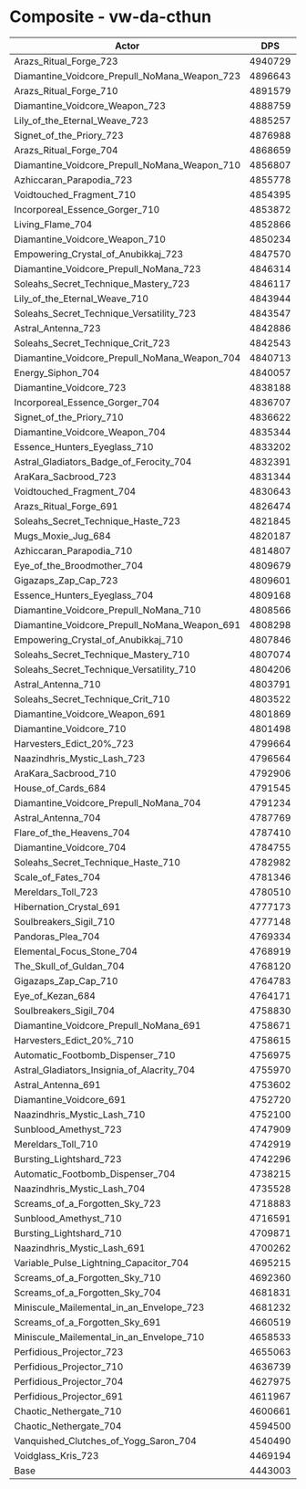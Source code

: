 # Composite - vw-da-cthun
| Actor | DPS | Increase |
|---|:---:|:---:|
|Arazs_Ritual_Forge_723|4940729|11.20%|
|Diamantine_Voidcore_Prepull_NoMana_Weapon_723|4896643|10.21%|
|Arazs_Ritual_Forge_710|4891579|10.10%|
|Diamantine_Voidcore_Weapon_723|4888759|10.03%|
|Lily_of_the_Eternal_Weave_723|4885257|9.95%|
|Signet_of_the_Priory_723|4876988|9.77%|
|Arazs_Ritual_Forge_704|4868659|9.58%|
|Diamantine_Voidcore_Prepull_NoMana_Weapon_710|4856807|9.31%|
|Azhiccaran_Parapodia_723|4855778|9.29%|
|Voidtouched_Fragment_710|4854395|9.26%|
|Incorporeal_Essence_Gorger_710|4853872|9.25%|
|Living_Flame_704|4852866|9.22%|
|Diamantine_Voidcore_Weapon_710|4850234|9.17%|
|Empowering_Crystal_of_Anubikkaj_723|4847570|9.11%|
|Diamantine_Voidcore_Prepull_NoMana_723|4846314|9.08%|
|Soleahs_Secret_Technique_Mastery_723|4846117|9.07%|
|Lily_of_the_Eternal_Weave_710|4843944|9.02%|
|Soleahs_Secret_Technique_Versatility_723|4843547|9.02%|
|Astral_Antenna_723|4842886|9.00%|
|Soleahs_Secret_Technique_Crit_723|4842543|8.99%|
|Diamantine_Voidcore_Prepull_NoMana_Weapon_704|4840713|8.95%|
|Energy_Siphon_704|4840057|8.94%|
|Diamantine_Voidcore_723|4838188|8.89%|
|Incorporeal_Essence_Gorger_704|4836707|8.86%|
|Signet_of_the_Priory_710|4836622|8.86%|
|Diamantine_Voidcore_Weapon_704|4835344|8.83%|
|Essence_Hunters_Eyeglass_710|4833202|8.78%|
|Astral_Gladiators_Badge_of_Ferocity_704|4832391|8.76%|
|AraKara_Sacbrood_723|4831344|8.74%|
|Voidtouched_Fragment_704|4830643|8.72%|
|Arazs_Ritual_Forge_691|4826474|8.63%|
|Soleahs_Secret_Technique_Haste_723|4821845|8.53%|
|Mugs_Moxie_Jug_684|4820187|8.49%|
|Azhiccaran_Parapodia_710|4814807|8.37%|
|Eye_of_the_Broodmother_704|4809679|8.25%|
|Gigazaps_Zap_Cap_723|4809601|8.25%|
|Essence_Hunters_Eyeglass_704|4809168|8.24%|
|Diamantine_Voidcore_Prepull_NoMana_710|4808566|8.23%|
|Diamantine_Voidcore_Prepull_NoMana_Weapon_691|4808298|8.22%|
|Empowering_Crystal_of_Anubikkaj_710|4807846|8.21%|
|Soleahs_Secret_Technique_Mastery_710|4807074|8.19%|
|Soleahs_Secret_Technique_Versatility_710|4804206|8.13%|
|Astral_Antenna_710|4803791|8.12%|
|Soleahs_Secret_Technique_Crit_710|4803522|8.11%|
|Diamantine_Voidcore_Weapon_691|4801869|8.08%|
|Diamantine_Voidcore_710|4801498|8.07%|
|Harvesters_Edict_20%_723|4799664|8.03%|
|Naazindhris_Mystic_Lash_723|4796564|7.96%|
|AraKara_Sacbrood_710|4792906|7.88%|
|House_of_Cards_684|4791545|7.84%|
|Diamantine_Voidcore_Prepull_NoMana_704|4791234|7.84%|
|Astral_Antenna_704|4787769|7.76%|
|Flare_of_the_Heavens_704|4787410|7.75%|
|Diamantine_Voidcore_704|4784755|7.69%|
|Soleahs_Secret_Technique_Haste_710|4782982|7.65%|
|Scale_of_Fates_704|4781346|7.62%|
|Mereldars_Toll_723|4780510|7.60%|
|Hibernation_Crystal_691|4777173|7.52%|
|Soulbreakers_Sigil_710|4777148|7.52%|
|Pandoras_Plea_704|4769334|7.34%|
|Elemental_Focus_Stone_704|4768919|7.34%|
|The_Skull_of_Guldan_704|4768120|7.32%|
|Gigazaps_Zap_Cap_710|4764783|7.24%|
|Eye_of_Kezan_684|4764171|7.23%|
|Soulbreakers_Sigil_704|4758830|7.11%|
|Diamantine_Voidcore_Prepull_NoMana_691|4758671|7.10%|
|Harvesters_Edict_20%_710|4758615|7.10%|
|Automatic_Footbomb_Dispenser_710|4756975|7.07%|
|Astral_Gladiators_Insignia_of_Alacrity_704|4755970|7.04%|
|Astral_Antenna_691|4753602|6.99%|
|Diamantine_Voidcore_691|4752720|6.97%|
|Naazindhris_Mystic_Lash_710|4752100|6.96%|
|Sunblood_Amethyst_723|4747909|6.86%|
|Mereldars_Toll_710|4742919|6.75%|
|Bursting_Lightshard_723|4742296|6.74%|
|Automatic_Footbomb_Dispenser_704|4738215|6.64%|
|Naazindhris_Mystic_Lash_704|4735528|6.58%|
|Screams_of_a_Forgotten_Sky_723|4718883|6.21%|
|Sunblood_Amethyst_710|4716591|6.16%|
|Bursting_Lightshard_710|4709871|6.01%|
|Naazindhris_Mystic_Lash_691|4700262|5.79%|
|Variable_Pulse_Lightning_Capacitor_704|4695215|5.68%|
|Screams_of_a_Forgotten_Sky_710|4692360|5.61%|
|Screams_of_a_Forgotten_Sky_704|4681831|5.38%|
|Miniscule_Mailemental_in_an_Envelope_723|4681232|5.36%|
|Screams_of_a_Forgotten_Sky_691|4660519|4.90%|
|Miniscule_Mailemental_in_an_Envelope_710|4658533|4.85%|
|Perfidious_Projector_723|4655063|4.77%|
|Perfidious_Projector_710|4636739|4.36%|
|Perfidious_Projector_704|4627975|4.16%|
|Perfidious_Projector_691|4611967|3.80%|
|Chaotic_Nethergate_710|4600661|3.55%|
|Chaotic_Nethergate_704|4594500|3.41%|
|Vanquished_Clutches_of_Yogg_Saron_704|4540490|2.19%|
|Voidglass_Kris_723|4469194|0.59%|
|Base|4443003|0.00%|
